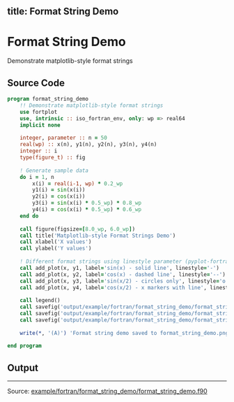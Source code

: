 title: Format String Demo
---

# Format String Demo

Demonstrate matplotlib-style format strings

## Source Code

```fortran
program format_string_demo
    !! Demonstrate matplotlib-style format strings
    use fortplot
    use, intrinsic :: iso_fortran_env, only: wp => real64
    implicit none
    
    integer, parameter :: n = 50
    real(wp) :: x(n), y1(n), y2(n), y3(n), y4(n)
    integer :: i
    type(figure_t) :: fig
    
    ! Generate sample data
    do i = 1, n
        x(i) = real(i-1, wp) * 0.2_wp
        y1(i) = sin(x(i))
        y2(i) = cos(x(i))
        y3(i) = sin(x(i) * 0.5_wp) * 0.8_wp
        y4(i) = cos(x(i) * 0.5_wp) * 0.6_wp
    end do
    
    call figure(figsize=[8.0_wp, 6.0_wp])
    call title('Matplotlib-style Format Strings Demo')
    call xlabel('X values')
    call ylabel('Y values')
    
    ! Different format strings using linestyle parameter (pyplot-fortran style)
    call add_plot(x, y1, label='sin(x) - solid line', linestyle='-')
    call add_plot(x, y2, label='cos(x) - dashed line', linestyle='--')
    call add_plot(x, y3, label='sin(x/2) - circles only', linestyle='o')
    call add_plot(x, y4, label='cos(x/2) - x markers with line', linestyle='x-')
    
    call legend()
    call savefig('output/example/fortran/format_string_demo/format_string_demo.png')
    call savefig('output/example/fortran/format_string_demo/format_string_demo.pdf')
    call savefig('output/example/fortran/format_string_demo/format_string_demo.txt')
    
    write(*, '(A)') 'Format string demo saved to format_string_demo.png/pdf/txt'
    
end program
```

## Output


---

Source: [example/fortran/format_string_demo/format_string_demo.f90](https://github.com/lazy-fortran/fortplot/blob/main/example/fortran/format_string_demo/format_string_demo.f90)
